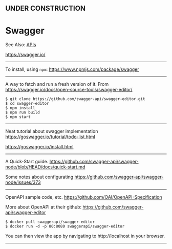 
## UNDER CONSTRUCTION

# Swagger
See Also:
 [APIs](APIs.md)

https://swagger.io/

---

To install, using `npm`:
https://www.npmjs.com/package/swagger

---

A way to fetch and run a fresh version of it.
From https://swagger.io/docs/open-source-tools/swagger-editor/

    $ git clone https://github.com/swagger-api/swagger-editor.git
    $ cd swagger-editor
    $ npm install
    $ npm run build
    $ npm start

---

Neat tutorial about swagger implementation
https://goswagger.io/tutorial/todo-list.html

https://goswagger.io/install.html

---

A Quick-Start guide.
https://github.com/swagger-api/swagger-node/blob/HEAD/docs/quick-start.md

Some notes about configurating
https://github.com/swagger-api/swagger-node/issues/373

---

OpenAPI sample code, etc.
https://github.com/OAI/OpenAPI-Specification

More about OpenAPI at their github:
https://github.com/swagger-api/swagger-editor

    $ docker pull swaggerapi/swagger-editor
    $ docker run -d -p 80:8080 swaggerapi/swagger-editor

You can then view the app by navigating to http://localhost in your browser.

---
